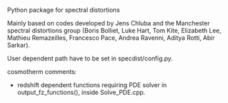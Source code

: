 Python package for spectral distortions

Mainly based on codes developed by Jens Chluba and the Manchester spectral distortions group (Boris Bolliet, Luke Hart, Tom Kite, Elizabeth Lee, Mathieu Remazeilles, Francesco Pace, Andrea Ravenni, Aditya Rotti, Abir Sarkar).

User dependent path have to be set in specdist/config.py.


cosmotherm comments:
* redshift dependent functions requiring PDE solver in output_fz_functions(), inside Solve_PDE.cpp.
